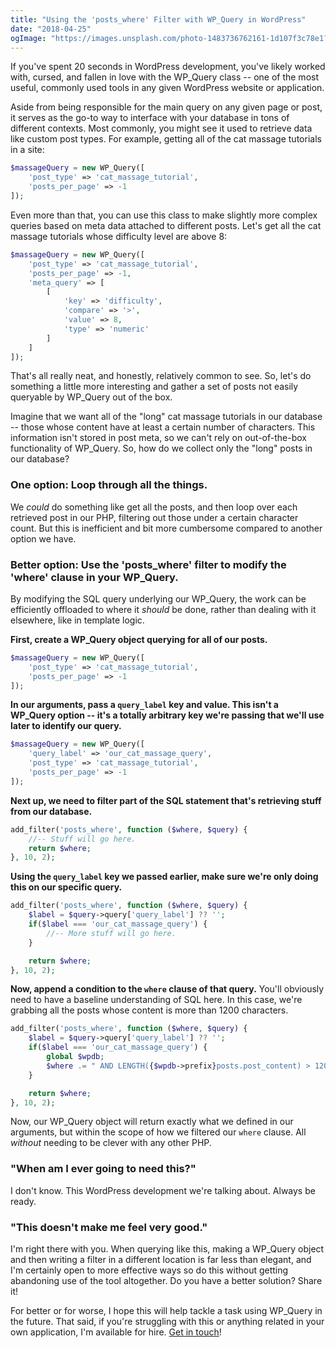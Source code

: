 ```yaml
---
title: "Using the 'posts_where' Filter with WP_Query in WordPress"
date: "2018-04-25"
ogImage: "https://images.unsplash.com/photo-1483736762161-1d107f3c78e1?ixlib=rb-0.3.5&s=761469e5b4fedfc206d9fe3cee4d2d71&auto=format&fit=crop&w=1200&q=100"
---
```


If you've spent 20 seconds in WordPress development, you've likely worked with, cursed, and fallen in love with the WP_Query class -- one of the most useful, commonly used tools in any given WordPress website or application.

Aside from being responsible for the main query on any given page or post, it serves as the go-to way to interface with your database in tons of different contexts. Most commonly, you might see it used to retrieve data like custom post types. For example, getting all of the cat massage tutorials in a site:

```php
$massageQuery = new WP_Query([
	'post_type' => 'cat_massage_tutorial',
	'posts_per_page' => -1
]);
```

Even more than that, you can use this class to make slightly more complex queries based on meta data attached to different posts. Let's get all the cat massage tutorials whose difficulty level are above 8:

```php
$massageQuery = new WP_Query([
	'post_type' => 'cat_massage_tutorial',
	'posts_per_page' => -1,
	'meta_query' => [
		[
			'key' => 'difficulty',
			'compare' => '>',
			'value' => 8,
			'type' => 'numeric'
		]
	]
]);
```

That's all really neat, and honestly, relatively common to see. So, let's do something a little more interesting and gather a set of posts not easily queryable by WP_Query out of the box.

Imagine that we want all of the "long" cat massage tutorials in our database -- those whose content have at least a certain number of characters. This information isn't stored in post meta, so we can't rely on out-of-the-box functionality of WP_Query. So, how do we collect only the "long" posts in our database?

### One option: Loop through all the things.

We _could_ do something like get all the posts, and then loop over each retrieved post in our PHP, filtering out those under a certain character count. But this is inefficient and bit more cumbersome compared to another option we have.

### Better option: Use the 'posts_where' filter to modify the 'where' clause in your WP_Query.

By modifying the SQL query underlying our WP_Query, the work can be efficiently offloaded to where it _should_ be done, rather than dealing with it elsewhere, like in template logic.

**First, create a WP_Query object querying for all of our posts.**

```php
$massageQuery = new WP_Query([
	'post_type' => 'cat_massage_tutorial',
	'posts_per_page' => -1
]);
```

**In our arguments, pass a `query_label` key and value. This isn't a WP_Query option -- it's a totally arbitrary key we're passing that we'll use later to identify our query.**

```php
$massageQuery = new WP_Query([
	'query_label' => 'our_cat_massage_query',
	'post_type' => 'cat_massage_tutorial',
	'posts_per_page' => -1
]);
```

**Next up, we need to filter part of the SQL statement that's retrieving stuff from our database.**

```php
add_filter('posts_where', function ($where, $query) {
	//-- Stuff will go here.
	return $where;
}, 10, 2);
```

**Using the `query_label` key we passed earlier, make sure we're only doing this on our specific query.**

```php
add_filter('posts_where', function ($where, $query) {
	$label = $query->query['query_label'] ?? '';
	if($label === 'our_cat_massage_query') {
		//-- More stuff will go here.
	}

	return $where;
}, 10, 2);
```

**Now, append a condition to the `where` clause of that query.** You'll obviously need to have a baseline understanding of SQL here. In this case, we're grabbing all the posts whose content is more than 1200 characters.

```php
add_filter('posts_where', function ($where, $query) {
	$label = $query->query['query_label'] ?? '';
	if($label === 'our_cat_massage_query') {
		global $wpdb;
		$where .= " AND LENGTH({$wpdb->prefix}posts.post_content) > 1200";
	}

	return $where;
}, 10, 2);
```

Now, our WP_Query object will return exactly what we defined in our arguments, but within the scope of how we filtered our `where` clause. All _without_ needing to be clever with any other PHP.

### "When am I ever going to need this?"

I don't know. This WordPress development we're talking about. Always be ready.

### "This doesn't make me feel very good."

I'm right there with you. When querying like this, making a WP_Query object and then writing a filter in a different location is far less than elegant, and I'm certainly open to more effective ways so do this without getting abandoning use of the tool altogether. Do you have a better solution? Share it!

For better or for worse, I hope this will help tackle a task using WP_Query in the future. That said, if you're struggling with this or anything related in your own application, I'm available for hire. [Get in touch](/contact)!
